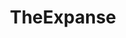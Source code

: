 ---
title: TheExpanse
crosslinks:
- youtubefactsbot
- IAmA
- LangBelta
- autotldr
- livven
- xkcd
- autourbanbot
- place
- space
- television
- tmsbmeta
- hatchery
- keming
- u_imguralbumbot
- youtubot
- videos
- megalinks
- askscience
- LifeProTips
- DIY
---